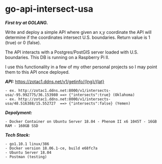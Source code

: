 # go-api-intersect-usa

_**First try at GOLANG.**_

Write and deploy a simple API where given an x,y coordinate the API will determine if the coordinates intersect U.S. boundaries.  Return value is 1 (true) or 0 (false).

The API interacts with a Postgres/PostGIS server loaded with U.S. boundaries.  This DB is running on a Raspberry Pi II.

I use this functionality in a few of my other personal projects so  I may point them to this API once deployed.

_**API:**_ https://zotac1.ddns.net/v1/getinfo/{lng}/{lat}

    - ex. http://zotac1.ddns.net:8000/v1/intersects-usa/-95.992775/36.153980 ==> {"intersects":true} (Oklahoma)
    - ex. http://zotac1.ddns.net:8000/v1/intersects-usa/48.516388/15.552727  ==> {"intersects":false} (Yemen)

_**Depolyment:**_ 

	- Docker Container on Ubuntu Server 18.04 - Phenom II x6 1045T - 16GB RAM - 160GB SSD

_**Tech Stack:**_

	- go1.10.1 linux/386
	- Docker version 18.06.1-ce, build e68fc7a
	- Ubuntu Server 18.04
	- Postman (testing)